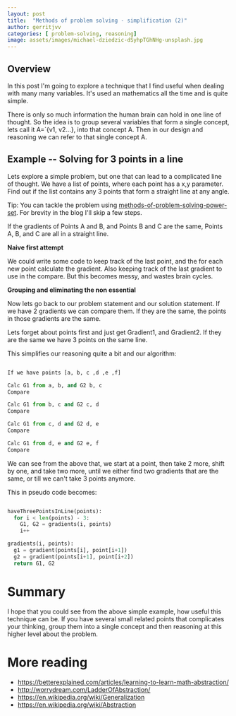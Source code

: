```yaml
---
layout: post
title:  "Methods of problem solving - simplification (2)"
author: gerritjvv
categories: [ problem-solving, reasoning]
image: assets/images/michael-dziedzic-dSyhpTGhNHg-unsplash.jpg
---
```


## Overview

In this post I'm going to explore a technique that I find useful when dealing with many many variables.
It's used an mathematics all the time and is quite simple.

There is only so much information the human brain can hold in one line of thought. So the idea is to group
several variables that form a single concept, lets call it A=`{v1, v2...}, into that concept A. Then in our design and reasoning
we can refer to that single concept A. 

## Example -- Solving for 3 points in a line

Lets explore a simple problem, but one that can lead to a complicated line of thought. 
We have a list of points, where each point has a x,y parameter. Find out if the list contains any 3 points that form
a straight line at any angle.

Tip: You can tackle the problem using [methods-of-problem-solving-power-set](https://gerritjvv.github.io/blog/methods-of-problem-solving-power-set/).
For brevity in the blog I'll skip a few steps.  

If the gradients of Points A and B, and Points B and C are the same, Points A, B, and C are all in a straight line.

**Naive first attempt**

We could write some code to keep track of the last point, and the for each new point calculate the gradient.
Also keeping track of the last gradient to use in the compare. But this becomes messy, and wastes brain cycles.

**Grouping and eliminating the non essential**

Now lets go back to our problem statement and our solution statement. 
If we have 2 gradients we can compare them. If they are the same, the points in those gradients are the same.

Lets forget about points first and just get Gradient1, and Gradient2. If they are the same we have 3 points on the same line.

This simplifies our reasoning quite a bit and our algorithm:

````python

If we have points [a, b, c ,d ,e ,f]

Calc G1 from a, b, and G2 b, c
Compare

Calc G1 from b, c and G2 c, d
Compare

Calc G1 from c, d and G2 d, e
Compare

Calc G1 from d, e and G2 e, f
Compare
````

We can see from the above that, we start at a point, then take 2 more, shift by one, and take two more,
until we either find two gradients that are the same, or till we can't take 3 points anymore.

This in pseudo code becomes:

```python

haveThreePointsInLine(points):
  for i < len(points) - 3:
    G1, G2 = gradients(i, points)
    i++

gradients(i, points):
  g1 = gradient(points[i], point[i+1])
  g2 = gradient(points[i+1], point[i+2])
  return G1, G2
```

# Summary 

I hope that you could see from the above simple example, how useful this technique can be.
If you have several small related points that complicates your thinking, group them into a single concept
and then reasoning at this higher level about the problem.

# More reading

  * https://betterexplained.com/articles/learning-to-learn-math-abstraction/
  * http://worrydream.com/LadderOfAbstraction/
  * https://en.wikipedia.org/wiki/Generalization
  * https://en.wikipedia.org/wiki/Abstraction